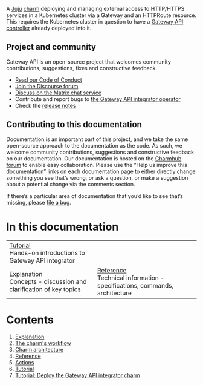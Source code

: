 A [Juju](https://juju.is/) [charm](https://documentation.ubuntu.com/juju/3.6/reference/charm/) deploying and managing external access to HTTP/HTTPS services in a
Kubernetes cluster via a Gateway and an HTTPRoute resource. This requires the Kubernetes
cluster in question to have a [Gateway API controller](https://gateway-api.sigs.k8s.io/implementations/) already deployed into it.

## Project and community

Gateway API is an open-source project that welcomes community contributions, suggestions, fixes and constructive feedback.

* [Read our Code of Conduct](https://ubuntu.com/community/code-of-conduct)
* [Join the Discourse forum](https://discourse.charmhub.io/)
* [Discuss on the Matrix chat service](https://matrix.to/#/#charmhub-charmdev:ubuntu.com)
* Contribute and report bugs to [the Gateway API integrator operator](https://github.com/canonical/gateway-api-integrator-operator)
* Check the [release notes](https://github.com/canonical/gateway-api-integrator-operator/releases)

## Contributing to this documentation

Documentation is an important part of this project, and we take the same open-source approach to the documentation as the code. As such, we welcome community contributions, suggestions and constructive feedback on our documentation. Our documentation is hosted on the [Charmhub forum](https://discourse.charmhub.io/) to enable easy collaboration. Please use the “Help us improve this documentation” links on each documentation page to either directly change something you see that’s wrong, or ask a question, or make a suggestion about a potential change via the comments section.

If there’s a particular area of documentation that you’d like to see that’s missing, please [file a bug](https://github.com/canonical/gateway-api-integrator-operator/issues).

# In this documentation
|||
|-----------------|----------------|
| [Tutorial](tutorial)</br>  Hands-on introductions to Gateway API integrator ||
| [Explanation](explanation) </br>  Concepts - discussion and clarification of key topics | [Reference](reference) </br>  Technical information - specifications, commands, architecture |

# Contents

1. [Explanation](explanation)
  1. [The charm's workflow](explanation/workflow.md)
  1. [Charm architecture](explanation/charm-architecture.md)
1. [Reference](reference)
  1. [Actions](reference/actions.md)
1. [Tutorial](tutorial)
  1. [Tutorial: Deploy the Gateway API integrator charm](tutorial/getting-started.md)